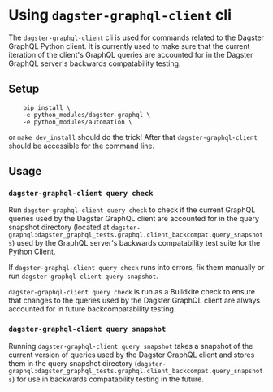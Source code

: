 # Using `dagster-graphql-client` cli

The `dagster-graphql-client` cli is used for commands related to the Dagster GraphQL Python client.
It is currently used to make sure that the current iteration of the client's GraphQL queries are accounted for in
the Dagster GraphQL server's backwards compatability testing.

## Setup

```
    pip install \
    -e python_modules/dagster-graphql \
    -e python_modules/automation \
```

or `make dev_install` should do the trick! After that `dagster-graphql-client` should be accessible
for the command line.

## Usage

### `dagster-graphql-client query check`

Run `dagster-graphql-client query check` to check if the current GraphQL queries used by the
Dagster GraphQL client are accounted for in the query snapshot directory
(located at `dagster-graphql:dagster_graphql_tests.graphql.client_backcompat.query_snapshots`)
used by the GraphQL server's backwards compatability test suite for the Python Client.

If `dagster-graphql-client query check` runs into errors, fix them manually or run `dagster-graphql-client query snapshot`.

`dagster-graphql-client query check` is run as a Buildkite check to ensure that changes to the queries
used by the Dagster GraphQL client are always accounted for in future backcompatability testing.

### `dagster-graphql-client query snapshot`

Running `dagster-graphql-client query snapshot` takes a snapshot of the current version of queries
used by the Dagster GraphQL client and stores them in the query snapshot directory
(`dagster-graphql:dagster_graphql_tests.graphql.client_backcompat.query_snapshots`)
for use in backwards compatability testing in the future.
